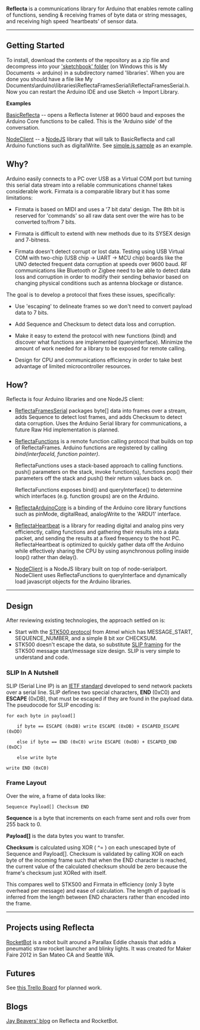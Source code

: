 __Reflecta__ is a communications library for Arduino that enables remote calling of functions, sending & receiving frames of byte data or string messages, and receiving high speed 'heartbeats' of sensor data.

---

## Getting Started

To install, download the contents of the repository as a zip file and decompress into your ['sketchbook' folder](http://arduino.cc/it/Reference/Libraries) (on Windows this is My Documents -> arduino) in a subdirectory named 'libraries'.  When you are done you should have a file like My Documents\arduino\libraries\ReflectaFramesSerial\ReflectaFramesSerial.h.  Now you can restart the Arduino IDE and use Sketch -> Import Library.

__Examples__

[BasicReflecta](https://github.com/JayBeavers/Reflecta/blob/master/Samples/BasicReflecta/BasicReflecta.ino) -- opens a Reflecta listener at 9600 baud and exposes the Arduino Core functions to be called.  This is the 'Arduino side' of the conversation.

[NodeClient](https://github.com/JayBeavers/Reflecta/tree/master/NodeClient) -- a [NodeJS](http://nodejs.org/) library that will talk to BasicReflecta and call Arduino functions such as digitalWrite.  See [simple.js sample](https://github.com/JayBeavers/Reflecta/blob/master/NodeClient/samples/simple.js) as an example.

## Why?

Arduino easily connects to a PC over USB as a Virtual COM port but turning this serial data stream into a reliable communications channel takes considerable work.  Firmata is a comparable library but it has some limitations:

- Firmata is based on MIDI and uses a '7 bit data' design.  The 8th bit is reserved for 'commands' so all raw data sent over the wire has to be converted to/from 7 bits.

- Firmata is difficult to extend with new methods due to its SYSEX design and 7-bitness.

- Firmata doesn't detect corrupt or lost data.  Testing using USB Virtual COM with two-chip (USB chip -> UART -> MCU chip) boards like the UNO detected frequent data corruption at speeds over 9600 baud.  RF communications like Bluetooth or Zigbee need to be able to detect data loss and corruption in order to modify their sending behavior based on changing physical conditions such as antenna blockage or distance.

The goal is to develop a protocol that fixes these issues, specifically:

- Use 'escaping' to delineate frames so we don't need to convert payload data to 7 bits.

- Add Sequence and Checksum to detect data loss and corruption.

- Make it easy to extend the protocol with new functions (bind) and discover what functions are implemented (queryinterface).  Minimize the amount of work needed for a library to be exposed for remote calling.

- Design for CPU and communications efficiency in order to take best advantage of limited microcontroller resources.

## How?

Reflecta is four Arduino libraries and one NodeJS client:

- [ReflectaFramesSerial](https://github.com/JayBeavers/Reflecta/tree/master/ReflectaFramesSerial) packages byte[] data into frames over a stream, adds Sequence to detect lost frames, and adds Checksum to detect data corruption. Uses the Arduino Serial library for communications, a future Raw Hid implementation is planned.

- [ReflectaFunctions](https://github.com/JayBeavers/Reflecta/tree/master/ReflectaFunctions) is a remote function calling protocol that builds on top of ReflectaFrames.  Arduino functions are registered by calling _bind(interfaceId, function pointer)_.

  ReflectaFunctions uses a stack-based approach to calling functions. push() parameters on the stack, invoke function(s), functions pop() their parameters off the stack and push() their return values back on.

  ReflectaFunctions exposes bind() and queryInterface() to determine which interfaces (e.g. function groups) are on the Arduino.

- [ReflectaArduinoCore](https://github.com/JayBeavers/Reflecta/tree/master/ReflectaArduinoCore) is a binding of the Arduino core library functions such as pinMode, digitalRead, analogWrite to the 'ARDU1' interface.

- [ReflectaHeartbeat](https://github.com/JayBeavers/Reflecta/tree/master/ReflectaHeartbeat) is a library for reading digital and analog pins very efficienctly, calling functions and gathering their results into a data packet, and sending the results at a fixed frequency to the host PC.  ReflectaHeartbeat is optimized to quickly gather data off the Arduino while effectively sharing the CPU by using asynchronous polling inside loop() rather than delay().

- [NodeClient](https://github.com/JayBeavers/Reflecta/tree/master/NodeClient) is a NodeJS library built on top of node-serialport.  NodeClient uses ReflectaFunctions to queryInterface and dynamically load javascript objects for the Arduino libraries.

---

## Design

After reviewing existing technologies, the approach settled on is:

- Start with the [STK500 protocol](http://www.atmel.com/Images/doc2591.pdf) from Atmel which has MESSAGE\_START, SEQUENCE\_NUMBER, and a simple 8 bit xor CHECKSUM.
- STK500 doesn't escape the data, so substitute [SLIP framing](http://www.ietf.org/rfc/rfc1055.txt) for the STK500 message start/message size design.  SLIP is very simple to understand and code.

### SLIP In A Nutshell ###

SLIP (Serial Line IP) is an [IETF standard](http://www.ietf.org/rfc/rfc1055.txt) developed to send network packets over a serial line.  SLIP defines two special characters, __END__ (0xC0) and __ESCAPE__ (0xDB), that must be escaped if they are found in the payload data.  The pseudocode for SLIP encoding is:

    for each byte in payload[]

        if byte == ESCAPE (0xDB) write ESCAPE (0xDB) + ESCAPED_ESCAPE (0xDD)

        else if byte == END (0xC0) write ESCAPE (0xDB) + ESCAPED_END (0xDC)

        else write byte

    write END (0xC0)

### Frame Layout

Over the wire, a frame of data looks like:

    Sequence Payload[] Checksum END

__Sequence__ is a byte that increments on each frame sent and rolls over from 255 back to 0.

__Payload[]__ is the data bytes you want to transfer.

__Checksum__ is calculated using XOR ( ^= ) on each unescaped byte of Sequence and Payload[].  Checksum is validated by calling XOR on each byte of the incoming frame such that when the END character is reached, the current value of the calculated checksum should be zero because the frame's checksum just XORed with itself.

This compares well to STK500 and Firmata in efficiency (only 3 byte overhead per message) and ease of calculation.  The length of payload is inferred from the length between END characters rather than encoded into the frame.

---

## Projects using Reflecta

[RocketBot](https://github.com/JayBeavers/RocketBot) is a robot built around a Parallax Eddie chassis that adds a pneumatic straw rocket launcher and blinky lights.  It was created for Maker Faire 2012 in San Mateo CA and Seattle WA.

## Futures

See [this Trello Board](https://trello.com/board/reflecta/4fe0b182caf51043640db94b) for planned work.

## Blogs

[Jay Beavers' blog](http://blog.jaybeavers.org/) on Reflecta and RocketBot.